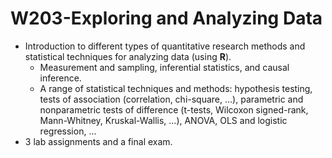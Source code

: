 # W203-Exploring and Analyzing Data

+ Introduction to different types of quantitative research methods and statistical techniques for analyzing data (using **R**).
    + Measurement and sampling, inferential statistics, and causal inference.
    + A range of statistical techniques and methods: hypothesis testing, tests of association (correlation, chi-square, ...), parametric and nonparametric tests of difference (t-tests, Wilcoxon signed-rank, Mann-Whitney, Kruskal-Wallis, ...), ANOVA, OLS and logistic regression, ...
+ 3 lab assignments and a final exam.
